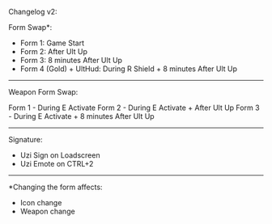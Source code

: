 Changelog v2:

Form Swap*:

- Form 1: Game Start
- Form 2: After Ult Up
- Form 3: 8 minutes After Ult Up
- Form 4 (Gold) + UltHud: During R Shield + 8 minutes After Ult Up
___________________________________________________

Weapon Form Swap:

Form 1 - During E Activate
Form 2 - During E Activate + After Ult Up
Form 3 - During E Activate + 8 minutes After Ult Up
___________________________________________________

Signature:
- Uzi Sign on Loadscreen
- Uzi Emote on CTRL+2
___________________________________________________

*Changing the form affects:
- Icon change
- Weapon change